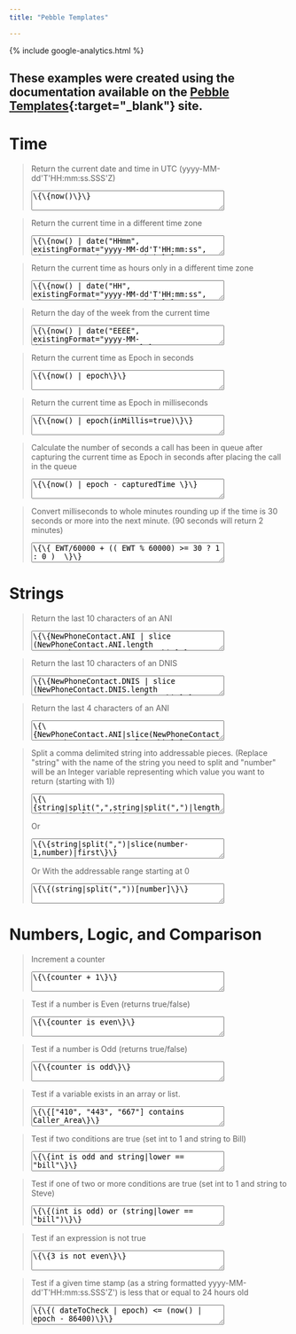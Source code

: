 ```yaml
---
title: "Pebble Templates"

---
```

{% include google-analytics.html %}
<style>
    textarea{
        width:75%;
    }
</style>

## These examples were created using the documentation available on the [Pebble Templates](https://pebbletemplates.io/){:target="_blank"} site.



# Time

> Return the current date and time in UTC (yyyy-MM-dd'T'HH:mm:ss.SSS'Z)
>
> <textarea readonly>\{\{now()\}\}</textarea><br>
>

> Return the current time in a different time zone
>
> <textarea readonly>\{\{now() | date("HHmm", existingFormat="yyyy-MM-dd'T'HH:mm:ss", timeZone="America/New_York")\}\}</textarea><br>
>

> Return the current time as hours only in a different time zone
>
> <textarea readonly>\{\{now() | date("HH", existingFormat="yyyy-MM-dd'T'HH:mm:ss", timeZone="America/New_York")\}\}</textarea><br>
>

> Return the day of the week from the current time
>
> <textarea readonly>\{\{now() | date("EEEE", existingFormat="yyyy-MM-dd'T'HH:mm:ss.SSS'Z'") \}\}</textarea><br>

> Return the current time as Epoch in seconds
>
> <textarea readonly>\{\{now() | epoch\}\}</textarea><br>

> Return the current time as Epoch in milliseconds
>
> <textarea readonly>\{\{now() | epoch(inMillis=true)\}\}</textarea><br>

> Calculate the number of seconds a call has been in queue after capturing the current time as Epoch in seconds after placing the call in the queue
>
> <textarea readonly>\{\{now() | epoch - capturedTime \}\}</textarea><br>

> Convert milliseconds to whole minutes rounding up if the time is 30 seconds or more into the next minute. (90 seconds will return 2 minutes)
>
> <textarea readonly>\{\{ EWT/60000 + (( EWT % 60000) >= 30 ? 1 : 0 )  \}\}</textarea><br>

# Strings

> Return the last 10 characters of an ANI 
> 
> <textarea readonly>\{\{NewPhoneContact.ANI | slice (NewPhoneContact.ANI.length -10,NewPhoneContact.ANI.length)\}\}</textarea><br>
>

> Return the last 10 characters of an DNIS 
> 
> <textarea readonly>\{\{NewPhoneContact.DNIS | slice (NewPhoneContact.DNIS.length -10,NewPhoneContact.DNIS.length)\}\} </textarea><br>
>

> Return the last 4 characters of an ANI 
> 
> <textarea readonly>\{\{NewPhoneContact.ANI|slice(NewPhoneContact-4,NewPhoneContact.ANI.length)\}\}</textarea><br>
>

> Split a comma delimited string into addressable pieces. (Replace "string" with the name of the string you need to split and "number" will be an Integer variable representing which value you want to return (starting with 1))
>
> <textarea readonly>\{\{string|split(",",string|split(",")|length-(string|split(",")|length-number))|last|split(",")|first\}\}</textarea><br>
>
> Or
>
> <textarea readonly>\{\{string|split(",")|slice(number-1,number)|first\}\}</textarea><br>
>
> Or With the addressable range starting at 0
>
> <textarea readonly>\{\{(string|split(","))[number]\}\}</textarea><br>
>


# Numbers, Logic, and Comparison

> Increment a counter 
>
> <textarea readonly>\{\{counter + 1\}\}</textarea><br>
>

> Test if a number is Even (returns true/false)
>
> <textarea readonly>\{\{counter is even\}\}</textarea><br>
>

> Test if a number is Odd (returns true/false)
>
> <textarea readonly>\{\{counter is odd\}\}</textarea><br>
>

> Test if a variable exists in an array or list.
>
> <textarea readonly>\{\{["410", "443", "667"] contains Caller_Area\}\}</textarea><br>
>

> Test if two conditions are true (set int to 1 and string to Bill)
>
> <textarea readonly>\{\{int is odd and string|lower == "bill"\}\}</textarea><br>
>

> Test if one of two or more conditions are true (set int to 1 and string to Steve)
>
> <textarea readonly>\{\{(int is odd) or (string|lower == "bill")\}\}</textarea><br>
>

> Test if an expression is not true
>
> <textarea readonly>\{\{3 is not even\}\}</textarea><br>
> 

> Test if a given time stamp (as a string formatted yyyy-MM-dd'T'HH:mm:ss.SSS'Z') is less that or equal to 24 hours old
>
> <textarea readonly>\{\{( dateToCheck | epoch) <= (now() | epoch - 86400)\}\}</textarea><br>
> 





<!-- > <textarea readonly>\{\{split("\\|")\}\}</textarea> -->
>







<script> (function() {Array.from(document.querySelectorAll("textarea")).forEach((element) => {element.value = element.value.replaceAll("\\{","{").replaceAll("\\}","}").replaceAll("\\\\","\\"); console.log(element.value)})})()</script>
